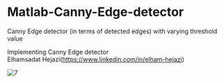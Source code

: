 # Matlab-Canny-Edge-detector
Canny Edge detector (in terms of detected edges) with varying threshold value

Implementing Canny Edge detector\
Elhamsadat Hejazi(https://www.linkedin.com/in/elham-hejazi)

![7](https://user-images.githubusercontent.com/78306035/154574038-be209423-5977-4f46-a151-d647b16d3e44.png)
